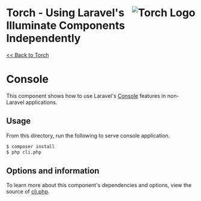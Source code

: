 # <img src="../../torch-logo.png" alt="Torch Logo" align="right">Torch - Using Laravel's Illuminate Components Independently

[&lt;&lt; Back to Torch](../../readme.md)

# Console

This component shows how to use Laravel's [Console](https://laravel.com/docs/5.5/artisan) features in non-Laravel applications.

## Usage
From this directory, run the following to serve console application.

```bash
$ composer install
$ php cli.php
```

## Options and information

To learn more about this component's dependencies and options, view the source of [cli.php](cli.php).
